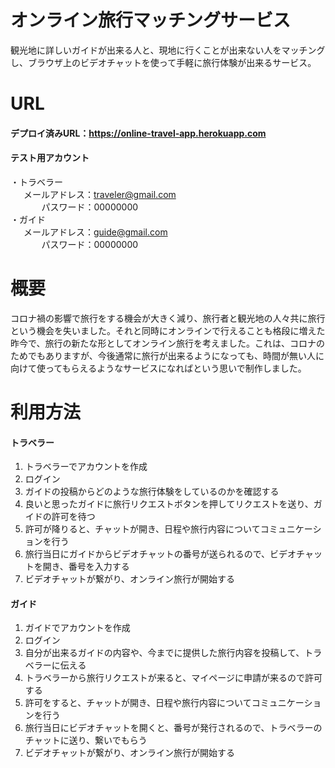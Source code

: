 # オンライン旅行マッチングサービス
観光地に詳しいガイドが出来る人と、現地に行くことが出来ない人をマッチングし、ブラウザ上のビデオチャットを使って手軽に旅行体験が出来るサービス。
# URL
####  デプロイ済みURL：https://online-travel-app.herokuapp.com  

####  テスト用アカウント  

・トラベラー  
&emsp;&ensp;メールアドレス：traveler@gmail.com  
&emsp;&nbsp;&nbsp;&nbsp;&nbsp;&nbsp;&nbsp;&nbsp;&nbsp;&nbsp;パスワード：00000000  
・ガイド  
&emsp;&ensp;メールアドレス：guide@gmail.com  
&emsp;&nbsp;&nbsp;&nbsp;&nbsp;&nbsp;&nbsp;&nbsp;&nbsp;&nbsp;パスワード：00000000  

# 概要
コロナ禍の影響で旅行をする機会が大きく減り、旅行者と観光地の人々共に旅行という機会を失いました。それと同時にオンラインで行えることも格段に増えた昨今で、旅行の新たな形としてオンライン旅行を考えました。これは、コロナのためでもありますが、今後通常に旅行が出来るようになっても、時間が無い人に向けて使ってもらえるようなサービスになればという思いで制作しました。


# 利用方法

####  トラベラー  
1. トラベラーでアカウントを作成 
2. ログイン
3. ガイドの投稿からどのような旅行体験をしているのかを確認する  
4. 良いと思ったガイドに旅行リクエストボタンを押してリクエストを送り、ガイドの許可を待つ  
5. 許可が降りると、チャットが開き、日程や旅行内容についてコミュニケーションを行う  
6. 旅行当日にガイドからビデオチャットの番号が送られるので、ビデオチャットを開き、番号を入力する  
7. ビデオチャットが繋がり、オンライン旅行が開始する  

####  ガイド  
1. ガイドでアカウントを作成  
2. ログイン  
3. 自分が出来るガイドの内容や、今までに提供した旅行内容を投稿して、トラベラーに伝える  
4. トラベラーから旅行リクエストが来ると、マイページに申請が来るので許可する  
5. 許可をすると、チャットが開き、日程や旅行内容についてコミュニケーションを行う  
6. 旅行当日にビデオチャットを開くと、番号が発行されるので、トラベラーのチャットに送り、繋いでもらう  
7. ビデオチャットが繋がり、オンライン旅行が開始する  
